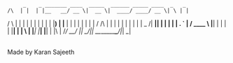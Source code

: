          _    _ _______ ____  _____  ______ _____ ____  _   _ 
    /\  | |  | |__   __/ __ \|  __ \|  ____/ ____/ __ \| \ | |
   /  \ | |  | |  | | | |  | | |__) | |__ | |   | |  | |  \| |
  / /\ \| |  | |  | | | |  | |  _  /|  __|| |   | |  | | . ` |
 / ____ \ |__| |  | | | |__| | | \ \| |___| |___| |__| | |\  |
/_/    \_\____/   |_|  \____/|_|  \_\______\_____\____/|_| \_|
                                                               
                                                               
<br>
Made by Karan Sajeeth
